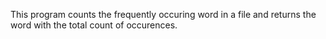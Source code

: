 This program counts the frequently occuring word in a file and returns the word with the total count of occurences.
